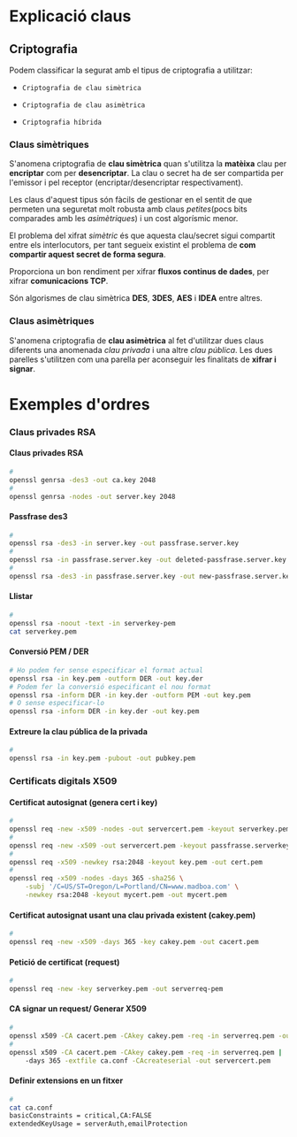 # Explicació claus

## Criptografia

Podem classificar la segurat amb el tipus de criptografia a utilitzar:

* `Criptografia de clau simètrica`

* `Criptografia de clau asimètrica`

* `Criptografia híbrida`

### Claus simètriques

S'anomena criptografia de **clau simètrica** quan s'utilitza la **matèixa** clau per **encriptar** com per **desencriptar**. La clau o secret ha de ser compartida per l'emissor i pel receptor (encriptar/desencriptar respectivament).

Les claus d'aquest tipus són fàcils de gestionar en el sentit de que permeten una seguretat molt robusta amb claus *petites*(pocs bits comparades amb les *asimètriques*) i un cost algorísmic menor.

El problema del xifrat *simètric* és que aquesta clau/secret sigui compartit entre els interlocutors, per tant segueix existint el problema de **com compartir aquest secret de forma segura**.

Proporciona un bon rendiment per xifrar **fluxos continus de dades**, per xifrar **comunicacions TCP**.

Són algorismes de clau simètrica **DES**, **3DES**, **AES** i **IDEA** entre altres.

### Claus asimètriques

S'anomena criptografia de **clau asimètrica** al fet d'utilitzar dues claus diferents una anomenada *clau privada* i una altre *clau pública*. Les dues parelles s'utilitzen com una parella per aconseguir les finalitats de **xifrar i signar**.

# Exemples d'ordres

### Claus privades RSA

#### Claus privades RSA

```bash
#
openssl genrsa -des3 -out ca.key 2048
#
openssl genrsa -nodes -out server.key 2048
```

#### Passfrase des3

```bash
#
openssl rsa -des3 -in server.key -out passfrase.server.key
#
openssl rsa -in passfrase.server.key -out deleted-passfrase.server.key
#
openssl rsa -des3 -in passfrase.server.key -out new-passfrase.server.key
```

#### Llistar

```bash
#
openssl rsa -noout -text -in serverkey-pem
cat serverkey.pem
```

#### Conversió PEM / DER

```bash
# Ho podem fer sense especificar el format actual
openssl rsa -in key.pem -outform DER -out key.der
# Podem fer la conversió especificant el nou format
openssl rsa -inform DER -in key.der -outform PEM -out key.pem
# O sense especificar-lo
openssl rsa -inform DER -in key.der -out key.pem
```

#### Extreure la clau pública de la privada

```bash
#
openssl rsa -in key.pem -pubout -out pubkey.pem
```

### Certificats digitals X509

#### Certificat autosignat (genera cert i key)

```bash
# 
openssl req -new -x509 -nodes -out servercert.pem -keyout serverkey.pem
#
openssl req -new -x509 -out servercert.pem -keyout passfrasse.serverkey.pem
#
openssl req -x509 -newkey rsa:2048 -keyout key.pem -out cert.pem
#
openssl req -x509 -nodes -days 365 -sha256 \
    -subj '/C=US/ST=Oregon/L=Portland/CN=www.madboa.com' \
    -newkey rsa:2048 -keyout mycert.pem -out mycert.pem
```

#### Certificat autosignat usant una clau privada existent (cakey.pem)

```bash
#
openssl req -new -x509 -days 365 -key cakey.pem -out cacert.pem
```

#### Petició de certificat (request)

```bash
#
openssl req -new -key serverkey.pem -out serverreq-pem 
```

#### CA signar un request/ Generar X509

```bash
#
openssl x509 -CA cacert.pem -CAkey cakey.pem -req -in serverreq.pem -out servercert.pem
#
openssl x509 -CA cacert.pem -CAkey cakey.pem -req -in serverreq.pem |
    -days 365 -extfile ca.conf -CAcreateserial -out servercert.pem
```

#### Definir extensions en un fitxer

```bash
#
cat ca.conf
basicConstraints = critical,CA:FALSE
extendedKeyUsage = serverAuth,emailProtection
```
